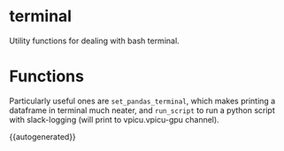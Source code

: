 # terminal
Utility functions for dealing with bash terminal. 

# Functions
Particularly useful ones are `set_pandas_terminal`, which makes printing a dataframe in terminal much neater, and `run_script` to run a python script with slack-logging (will print to vpicu.vpicu-gpu channel).

{{autogenerated}}
